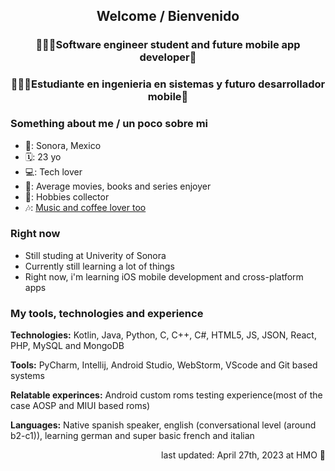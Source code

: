<h2 align="center" >Welcome / Bienvenido</h2>
<h3 align="center" >👨🏻‍🎓Software engineer student and future mobile app developer🚀</h3>
<h3 align="center" >👨🏻‍🎓Estudiante en ingenieria en sistemas y futuro desarrollador mobile🚀</h3>


<h3>Something about me / un poco sobre mi</h3>
<ul>
    <li>📍: Sonora, Mexico </li>
    <li>🗓️: 23 yo</li>
    <li>💻: Tech lover</li>
    <li>📕: Average movies, books and series enjoyer</li>
    <li>🎼: Hobbies collector</li>
    <li>🎶: <a href="https://open.spotify.com/user/r73y49vrt3kw6q66fx2wzxbjj?si=4120b2805ff44e4a">Music and coffee lover too</a></li>
</ul>

<h3>Right now </h3>
<ul>
    <li>Still studing at Univerity of Sonora</li>
    <li>Currently still learning a lot of things</li>
    <li>Right now, i'm learning iOS mobile development and cross-platform apps</li>
</ul>
<h3>My tools, technologies and experience</h3>
<p><b>Technologies:</b> Kotlin, Java, Python, C, C++, C#, HTML5, JS, JSON, React, PHP, MySQL and MongoDB</p>
<p><b>Tools:</b> PyCharm, Intellij, Android Studio, WebStorm, VScode and Git based systems</p>
<p><b>Relatable experinces:</b> Android custom roms testing experience(most of the case AOSP and MIUI based roms)</p>
<p><b>Languages:</b> Native spanish speaker, english (conversational level (around b2-c1)), learning german and super basic french and italian</p>



<div align="right">
    <p>last updated: April 27th, 2023 at HMO 🤠</p>
</div>

